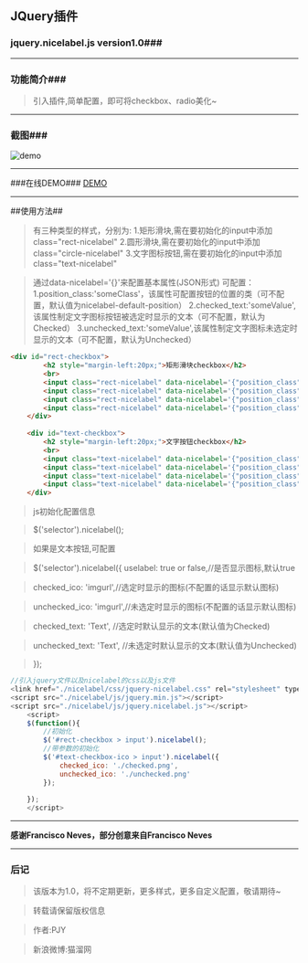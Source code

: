 ﻿## JQuery插件 ##
### jquery.nicelabel.js version1.0###


----------

### 功能简介###

> 引入插件,简单配置，即可将checkbox、radio美化~


----------
### 截图###
![demo][1]


----------
###在线DEMO###
[DEMO][2]


  [1]: http://www.cat666.com/mydemo/nicelabel/demo.jpg
  [2]: http://www.cat666.com/mydemo/nicelabel/nicelabel.html


----------

##使用方法##

> 有三种类型的样式，分别为:
    1.矩形滑块,需在要初始化的input中添加class="rect-nicelabel"
    2.圆形滑块,需在要初始化的input中添加class="circle-nicelabel"
    3.文字图标按钮,需在要初始化的input中添加class="text-nicelabel"

> 通过data-nicelabel='{}'来配置基本属性(JSON形式)
可配置：
        1.position_class:'someClass'，该属性可配置按钮的位置的类（可不配置，默认值为nicelabel-default-position）
        2.checked_text:'someValue',该属性制定文字图标按钮被选定时显示的文本（可不配置，默认为Checked）
        3.unchecked_text:'someValue',该属性制定文字图标未选定时显示的文本（可不配置，默认为Unchecked）

```html
<div id="rect-checkbox">
		<h2 style="margin-left:20px;">矩形滑块checkbox</h2>
		<br>
		<input class="rect-nicelabel" data-nicelabel='{"position_class": "rect-checkbox"}' checked type="checkbox" />
		<input class="rect-nicelabel" data-nicelabel='{"position_class": "rect-checkbox"}' type="checkbox" />
		<input class="rect-nicelabel" data-nicelabel='{"position_class": "rect-checkbox"}' disabled type="checkbox" />
		<input class="rect-nicelabel" data-nicelabel='{"position_class": "rect-checkbox"}' type="checkbox" />
	</div>	
	
	<div id="text-checkbox">
		<h2 style="margin-left:20px;">文字按钮checkbox</h2>
		<br>
		<input class="text-nicelabel" data-nicelabel='{"position_class": "text_checkbox", "checked_text": "已选定", "unchecked_text": "前端工程师"}' checked type="checkbox" />	
		<input class="text-nicelabel" data-nicelabel='{"position_class": "text_checkbox", "checked_text": "已选定", "unchecked_text": "PHP工程师"}' type="checkbox" />	
		<input class="text-nicelabel" data-nicelabel='{"position_class": "text_checkbox", "checked_text": "已选定", "unchecked_text": "IOS工程师"}' type="checkbox" />	
		<input class="text-nicelabel" data-nicelabel='{"position_class": "text_checkbox"}' type="checkbox" />	
	</div>		
```

> js初始化配置信息

> $('selector').nicelabel();
 
> 如果是文本按钮,可配置
 
> $('selector').nicelabel({
> uselabel: true or false,//是否显示图标,默认true

>	checked_ico: 'imgurl',//选定时显示的图标(不配置的话显示默认图标)

>	unchecked_ico: 'imgurl',//未选定时显示的图标(不配置的话显示默认图标)

>checked_text: 'Text',	//选定时默认显示的文本(默认值为Checked)

>unchecked_text: 'Text',	//未选定时默认显示的文本(默认值为Unchecked)

> });



```js
//引入jquery文件以及nicelabel的css以及js文件
<link href="./nicelabel/css/jquery-nicelabel.css" rel="stylesheet" type="text/css" />
<script src="./nicelabel/js/jquery.min.js"></script>
<script src="./nicelabel/js/jquery.nicelabel.js"></script>
	<script>
	$(function(){
	    //初始化
		$('#rect-checkbox > input').nicelabel();
        //带参数的初始化
		$('#text-checkbox-ico > input').nicelabel({
			checked_ico: './checked.png',
			unchecked_ico: './unchecked.png'
		});
		
	});
	</script>

```


----------
**感谢Francisco Neves，部分创意来自Francisco Neves**


----------
### 后记 ###

>该版本为1.0，将不定期更新，更多样式，更多自定义配置，敬请期待~

>转载请保留版权信息

>作者:PJY

>新浪微博:猫溜网

